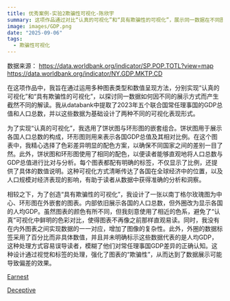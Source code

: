 ```yaml
---
title: 优秀案例-实验2欺骗性可视化-陈欣宇
summary: 这项作品通过对比“认真的可视化”和“具有欺骗性的可视化”，展示同一数据在不同图表中的解读差异。前者用饼状图与环形图直观呈现五常人口与GDP对比，清晰准确；后者则以南丁格尔玫瑰图与环形图结合，弱化色彩差异、模糊标签定义，使人均GDP与人口数据混淆，制造误导性解读。
image: images/GDP.png
date: "2025-09-06"
tags:
  - 欺骗性可视化
---
```


数据来源：
https://data.worldbank.org/indicator/SP.POP.TOTL?view=map
https://data.worldbank.org/indicator/NY.GDP.MKTP.CD

在这项作品中，我旨在通过运用多种图表类型和数值呈现方法，分别实现“认真的可视化”和“具有欺骗性的可视化”，以探讨同一数据如何因不同的展示方式而产生截然不同的解读。我从databank中提取了2023年五个联合国常任理事国的GDP总值和人口总数，并以这些数据为基础设计了两种不同的可视化表现形式。

为了实现“认真的可视化”，我选用了饼状图与环形图的嵌套组合。饼状图用于展示各国人口总数的构成，环形图则用来表示各国GDP总值及其相对比例。在这个图表中，我精心选择了色彩差异明显的配色方案，以确保不同国家之间的差别一目了然。此外，饼状图和环形图使用了相同的配色，以便读者能够直观地将人口总数与GDP总值进行比对与分析。每个图表都配有明确的标签，不仅显示了比例，还提供了具体的数值说明。这种可视化方式清晰传达了各国在全球经济中的位置，以及人口规模对经济表现的影响，有助于读者从数据中获得准确的分析和洞察。

相较之下，为了创造“具有欺骗性的可视化”，我设计了一张以南丁格尔玫瑰图为中心、环形图在外嵌套的图表。内部依旧展示各国的人口总数，但外圈改为显示各国的人均GDP。虽然图表的颜色有所不同，但我刻意使用了相近的色系，避免了“认真”可视化中鲜明的色彩对比，使得图表不再像之前那样直观易读。同时，我没有在内外图表之间实现数据的一一对应，增加了图像的复杂性。此外，外圈的数据标签采用了百分比而非具体数值，并且并未明确标示这些数据代表的是人均GDP，这种处理方式容易误导读者，模糊了他们对常任理事国GDP差异的正确认知。这种设计通过视觉和标签的处理，强化了图表的“欺骗性”，从而达到了数据展示可能导致偏差的效果。


[Earnest](/excellent_works/chenxinyu_earnest.html)

[Deceptive](/excellent_works/chenxinyu_Deceptive.html)
